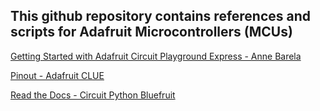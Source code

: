 ## This github repository contains references and scripts for Adafruit Microcontrollers (MCUs)

[Getting Started with Adafruit Circuit Playground Express - Anne Barela](https://www.adafruit.com/product/3944)

[Pinout - Adafruit CLUE](https://github.com/AnchorageBot/YouTube/blob/44efe598a52ca14748716351d53e139c57ee24c5/AdafruitMCU/pinoutCLUE.pdf)

[Read the Docs - Circuit Python Bluefruit](https://docs.circuitpython.org/projects/circuitplayground/en/5.3.0/index.html)
